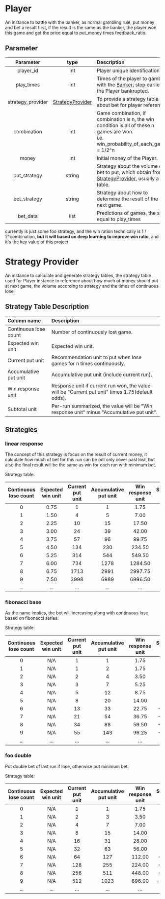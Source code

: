 # Player

An instance to battle with the banker, as normal gambling rule,
put money and bet a result first, if the result is the same as the banker,
the player won this game and get the price equal to put_money times feedback_ratio.

## Parameter

| Parameter | type | Description | Example |
| :---: | :---: | :--- | :---: |
| player_id | int | Player unique identification. | 1 |
| play_times | int | Times of the player to gamble with the [Banker](Banker), stop earlier if the Player bankrupted. | 10 |
| strategy_provider | [StrategyProvider](StrategyProvider) | To provide a strategy table about bet for player reference. | [StrategyProvider](StrategyProvider) |
| combination | int | Game combination, if combination is n, the win condition is all of these n games are won. <br> i.e. win_probability_of_each_game = 1/2^n | 1 |
| money | int | Initial money of the Player. | 5000 |
| put_strategy | string | Strategy about the volume of bet to put, which obtain from [StrategyProvider](StrategyProvider), usually a table. | 'linear_response' |
| bet_strategy | string | Strategy about how to determine the result of the next game. | 'random' |
| bet_data | list | Predictions of games, the size equal to play_times | \[0, 1, 0, 1, 0, 1, 0, 1, 0, 1\] |

currently is just some foo strategy, and the win ration technically is 1 / 2^combination, **but it will based on deep learning to improve win ratio**, and it's the key value of this project

# Strategy Provider

An instance to calculate and generate strategy tables,
the strategy table used for Player instance to reference about
how much of money should put at next game,
the volume according to strategy and the times of continuous lose.

## Strategy Table Description

| Column name | Description |
| :--- | :--- |
| Continuous lose count | Number of continuously lost game. |
| Expected win unit | Expected win unit. |
| Current put unit | Recommendation unit to put when lose games for n times continuously. |
| Accumulative put unit | Accumulative put unit (include current run). |
| Win response unit | Response unit if current run won, the value will be "Current put unit" times 1.75(default odds). |
| Subtotal unit | Per-run summarized, the value will be "Win response unit" minus "Accumulative put unit". |

## Strategies

### linear response

The concept of this strategy is focus on the result of current money,
it calculate how much of bet for this run can be ont only cover past lost,
but also the final result will be the same as win for each run with minimum bet.

Strategy table:

| Continuous lose count | Expected win unit | Current put unit | Accumulative put unit | Win response unit | Subtotal unit |
| :---: | :---: | :---: | :---: | :---: | :---: |
| 0 | 0.75 | 1 | 1 | 1.75 | 0.75 |
| 1 | 1.50 | 4 | 5 | 7.00 | 2.00 |
| 2 | 2.25 | 10 | 15 | 17.50 | 2.50 |
| 3 | 3.00 | 24 | 39 | 42.00 | 3.00 |
| 4 | 3.75 | 57 | 96 | 99.75 | 3.75 |
| 5 | 4.50 | 134 | 230 | 234.50 | 4.50 |
| 6 | 5.25 | 314 | 544 | 549.50 | 5.50 |
| 7 | 6.00 | 734 | 1278 | 1284.50 | 6.50 |
| 8 | 6.75 | 1713 | 2991 | 2997.75 | 6.75 |
| 9 | 7.50 | 3998 | 6989 | 6996.50 | 7.50 |
| ... | ... | ... | ... | ... | ... |

### fibonacci base

As the name implies, the bet will increasing along with continuous lose based on
fibonacci series.

Strategy table:

| Continuous lose count | Expected win unit | Current put unit | Accumulative put unit | Win response unit | Subtotal unit |
| :---: | :---: | :---: | :---: | :---: | :---: |
| 0 | N/A | 1 | 1 | 1.75 | 0.75 |
| 1 | N/A | 1 | 2 | 1.75 | -0.25 |
| 2 | N/A | 2 | 4 | 3.50 | -0.50 |
| 3 | N/A | 3 | 7 | 5.25 | -1.75 |
| 4 | N/A | 5 | 12 | 8.75 | -3.25 |
| 5 | N/A | 8 | 20 | 14.00 | -6.00 |
| 6 | N/A | 13 | 33 | 22.75 | -10.25 |
| 7 | N/A | 21 | 54 | 36.75 | -17.25 |
| 8 | N/A | 34 | 88 | 59.50 | -28.50 |
| 9 | N/A | 55 | 143 | 96.25 | -46.75 |
| ... | ... | ... | ... | ... | ... |

### foo double

Put double bet of last run if lose, otherwise put minimum bet.

Strategy table:

| Continuous lose count | Expected win unit | Current put unit | Accumulative put unit | Win response unit | Subtotal unit |
| :---: | :---: | :---: | :---: | :---: | :---: |
| 0 | N/A | 1 | 1 | 1.75 | 0.75 |
| 1 | N/A | 2 | 3 | 3.50 | 0.50 |
| 2 | N/A | 4 | 7 | 7.00 | 0.00 |
| 3 | N/A | 8 | 15 | 14.00 | -1.00 |
| 4 | N/A | 16 | 31 | 28.00 | -3.00 |
| 5 | N/A | 32 | 63 | 56.00 | -7.00 |
| 6 | N/A | 64 | 127 | 112.00 | -15.00 |
| 7 | N/A | 128 | 255 | 224.00 | -31.00 |
| 8 | N/A | 256 | 511 | 448.00 | -63.00 |
| 9 | N/A | 512 | 1023 | 896.00 | -127.00 |
| ... | ... | ... | ... | ... | ... |